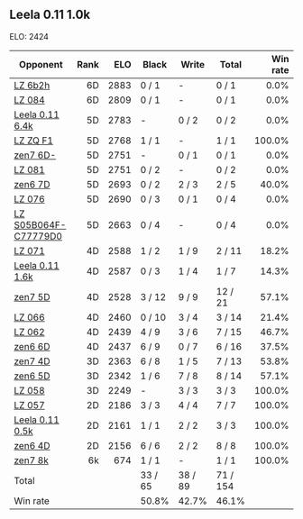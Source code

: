 ## Leela 0.11 1.0k ##

ELO: 2424

Opponent | Rank | ELO | Black | Write | Total | Win rate
---------|-----:|----:|-------|-------|-------|-------:
[LZ 6b2h](LZ%206b2h.md) | 6D | 2883 | 0 / 1 | - | 0 / 1 | 0.0%
[LZ 084](LZ%20084.md) | 6D | 2809 | 0 / 1 | - | 0 / 1 | 0.0%
[Leela 0.11 6.4k](Leela%200.11%206.4k.md) | 5D | 2783 | - | 0 / 2 | 0 / 2 | 0.0%
[LZ ZQ F1](LZ%20ZQ%20F1.md) | 5D | 2768 | 1 / 1 | - | 1 / 1 | 100.0%
[zen7 6D-](zen7%206D-.md) | 5D | 2751 | - | 0 / 1 | 0 / 1 | 0.0%
[LZ 081](LZ%20081.md) | 5D | 2751 | 0 / 2 | - | 0 / 2 | 0.0%
[zen6 7D](zen6%207D.md) | 5D | 2693 | 0 / 2 | 2 / 3 | 2 / 5 | 40.0%
[LZ 076](LZ%20076.md) | 5D | 2690 | 0 / 3 | 0 / 1 | 0 / 4 | 0.0%
[LZ S05B064F-C77779D0](LZ%20S05B064F-C77779D0.md) | 5D | 2663 | 0 / 4 | - | 0 / 4 | 0.0%
[LZ 071](LZ%20071.md) | 4D | 2588 | 1 / 2 | 1 / 9 | 2 / 11 | 18.2%
[Leela 0.11 1.6k](Leela%200.11%201.6k.md) | 4D | 2587 | 0 / 3 | 1 / 4 | 1 / 7 | 14.3%
[zen7 5D](zen7%205D.md) | 4D | 2528 | 3 / 12 | 9 / 9 | 12 / 21 | 57.1%
[LZ 066](LZ%20066.md) | 4D | 2460 | 0 / 10 | 3 / 4 | 3 / 14 | 21.4%
[LZ 062](LZ%20062.md) | 4D | 2439 | 4 / 9 | 3 / 6 | 7 / 15 | 46.7%
[zen6 6D](zen6%206D.md) | 4D | 2437 | 6 / 9 | 0 / 7 | 6 / 16 | 37.5%
[zen7 4D](zen7%204D.md) | 3D | 2363 | 6 / 8 | 1 / 5 | 7 / 13 | 53.8%
[zen6 5D](zen6%205D.md) | 3D | 2342 | 1 / 6 | 7 / 8 | 8 / 14 | 57.1%
[LZ 058](LZ%20058.md) | 3D | 2249 | - | 3 / 3 | 3 / 3 | 100.0%
[LZ 057](LZ%20057.md) | 2D | 2186 | 3 / 3 | 4 / 4 | 7 / 7 | 100.0%
[Leela 0.11 0.5k](Leela%200.11%200.5k.md) | 2D | 2161 | 1 / 1 | 2 / 2 | 3 / 3 | 100.0%
[zen6 4D](zen6%204D.md) | 2D | 2156 | 6 / 6 | 2 / 2 | 8 / 8 | 100.0%
[zen7 8k](zen7%208k.md) | 6k | 674 | 1 / 1 | - | 1 / 1 | 100.0%
Total | | | 33 / 65 | 38 / 89 | 71 / 154 | 
Win rate| | | 50.8% | 42.7% | 46.1% | 
